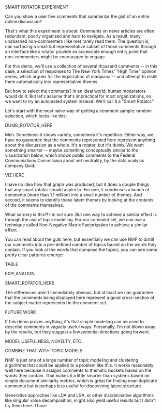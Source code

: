 SMART ROTATOR EXPERIMENT

Can you show a user five comments that summarize the gist of an entire online discussion?

That's what this experiment is about. Comments on news articles are often redundant, poorly organized and hard to navigate. As a result, many unabashed non-commenters (like me) rarely read them. The question is, can surfacing a small but representative subset of those comments through an interface like a rotator provide an accessible enough entry point that non-commenters might be encouraged to engage.

For this demo, we'll use a collection of several thousand comments -- in this case, a selection of responses to The New York Times' "High Time" opinion series, which argues for the legalization of marijuana -- and attempt to distill them automatically into representative themes.

But how to select the comments? In an ideal world, human moderators would do it. But let's assume that's impractical for most organizations, so we want to try an automated system instead. We'll call it a "Smart Rotator."

Let's start with the most naive way of getting a comment sample: random selection, which looks like this:

DUMB_ROTATOR_HERE

Meh. Sometimes it shows variety, sometimes it's repetitive. Either way, we have no guarantee that the comments represented here represent anything about the discussion as a whole. It's a rotator, but it's dumb. We want something smarter -- maybe something conceptually similar to the visualization below, which shows public comments to the Federal Communiations Commission about net neutrality, by the data analysis company Quid.

VIZ HERE

I have no idea how that graph was produced, but it does a couple things that any smart rotator should aspire to. For one, it condenses a bunch of comments (more than 1.1 million) into a small number of themes. And second, it seems to identify those latent themes by looking at the contents of the comments themselves.

What sorcery is this?! I'm not sure. But one way to achieve a similar effect is through the use of topic modeling. For our comment set, we can use a technique called Non-Negative Matrix Factorization to achieve a similar effect.

You can read about the guts here, but essentially we can use NMF to distill our comments into a pre-defined number of topics based on the words they contain. If you look at the words that compose the topics, you can see some pretty clear patterns emerge:

TABLE

EXPLANATION

SMART_ROTATOR_HERE

The differences aren't immediately obvious, but at least we can guarantee that the comments being displayed here represent a good cross-section of the subject matter represented in the comment set.

FUTURE WORK

If this demo proves anything, it's that simple modeling can be used to describe comments in vaguely useful ways. Personally, I'm not blown away by the results, but they suggest a few potential directions going forward.

MODEL USEFULNESS, NOVELTY, ETC.

COMBINE THAT WITH TOPIC MODELS

NMF is just one of a large number of topic modeling and clustering algorithms that could be applied to a problem like this. It works reasonably well here because it assigns comments to thematic buckets based on the words they contain. That makes it a little smarter than systems based on simple document similarity metrics, which is great for finding near-duplicate comments but is perhaps less useful for discovering latent structure.

Generative approches like LDA and LSA, or other discriminative algorithms like singular value decomposition, might also yield useful results but I didn't try them here. Those